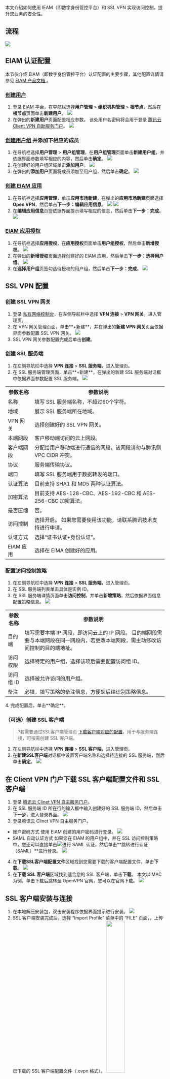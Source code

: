 本文介绍如何使用 IEAM（即数字身份管控平台）和 SSL VPN 实现访问控制，提升您业务的安全性。

## 流程
![](https://qcloudimg.tencent-cloud.cn/raw/5ca529614f594787abf10b106ddca19a.png)

## EIAM 认证配置
本节仅介绍 EIAM（即数字身份管控平台）认证配置的主要步骤，其他配置详情请参见  [EIAM 产品文档 ](https://cloud.tencent.com/document/product/1442)。

### [创建用户](https://cloud.tencent.com/document/product/1442/55066)
1. 登录 [EIAM 平台](https://console.cloud.tencent.com/eiam)，在导航栏选择**用户管理** > **组织机构管理** > **根节点**，然后在**根节点**页面单击**新建用户**。
![](https://qcloudimg.tencent-cloud.cn/raw/a311106358be715ecf08850a6f4f2300.png)
2. 在弹出的**新建用户**页面配置相应参数。
该处用户名密码将会用于登录 [腾讯云 Client VPN 自助服务门户](https://self-service-test.vpn.woa.com/)。
![](https://qcloudimg.tencent-cloud.cn/raw/e5700176a40839e80d59f445c22e497e.png)

### [创建用户组](https://cloud.tencent.com/document/product/1442/55067) 并添加下相应的成员
1. 在导航栏选择**用户管理** > **用户组管理**，在**用户组管理**页面单击**新建用户组**，并依据界面参数填写相应的内容，然后单击**确定**。
![](https://qcloudimg.tencent-cloud.cn/raw/20bc3ebb60e62e85439066e7c8c55a62.png)
2. 在创建好的用户组区域单击**添加用户**。
![](https://qcloudimg.tencent-cloud.cn/raw/2c781b01cbe140ea6b94d664d4ce3351.png)
3. 在弹出的**添加用户**页面将成员添加至用户组，然后单击**确定**。
![](https://qcloudimg.tencent-cloud.cn/raw/92a5d64e1e0b2ece68b5a15d4fdda519.png)

### [创建 EIAM 应用](https://cloud.tencent.com/document/product/1442/55068)
1. 在导航栏选择**应用管理**，单击**应用市场新建**，在弹出的**应用市场新建**页面选择 **Open VPN**，然后单击**下一步：编辑应用信息**。
![](https://qcloudimg.tencent-cloud.cn/raw/5274221f7041d52e563201cc5f0261ed.png)
![](https://qcloudimg.tencent-cloud.cn/raw/cf224673ba7d8ddae92a502f7f1b6bb4.png)
2. 在**编辑应用信息**页签依据界面提示填写相应的信息，然后单击**下一步：完成**。
![](https://qcloudimg.tencent-cloud.cn/raw/e2c16f030576ba0677c4dadd01295afe.png)

### [EIAM 应用授权](https://cloud.tencent.com/document/product/1442/55069)
1. 在导航栏选择**应用授权**，在**应用授权**页面单击**用户组授权**，然后单击**新增授权**。
![](https://qcloudimg.tencent-cloud.cn/raw/a11bb2c93a55cd99f86943fc7fd8520a.png)
2. 在弹出的**新增授权**页面选择创建好的 EIAM 应用，然后单击**下一步：选择用户组**。
![](https://qcloudimg.tencent-cloud.cn/raw/04cabda472ff5223269e076300440dad.png)
3. 在**选择用户组**页签勾选待授权的用户组，然后单击**下一步：完成**。
![](https://qcloudimg.tencent-cloud.cn/raw/04a316bb2214564c3f61569a07de57e9.png)


## SSL VPN 配置

### 创建 SSL VPN 网关
1. 登录 [私有网络控制台](https://console.cloud.tencent.com/vpc/vpc?rid=1)，在左侧导航栏中选择 **VPN 连接** > **VPN 网关**，进入管理页。
2. 在 VPN 网关管理页面，单击**+新建**，并在弹出的**新建 VPN 网关**页面依据界面参数配置 SSL VPN 网关。
![](https://qcloudimg.tencent-cloud.cn/raw/052eb5bf85699f14e4ebd957ac625877.png)
3. SSL VPN 网关参数配置完成后单击**创建**。

### 创建 SSL 服务端
1. 在左侧导航栏中选择 **VPN 连接** > **SSL 服务端**，进入管理页。
2. 在 SSL 服务端管理页面，单击**+新建**，在弹出的新建 SSL 服务端对话框中依据界面参数配置 SSL 服务端。
![](https://qcloudimg.tencent-cloud.cn/raw/ee0b3a4b96c0ac24e70462ca40d2a3b7.png)
<table>
<tr>
<th>参数名称</th>
<th>参数说明</th>
</tr>
<tr>
<td>名称</td>
<td>填写 SSL 服务端名称，不超过60个字符。</td>
</tr>
<tr>
<td>地域</td>
<td>展示 SSL 服务端所在地域。</td>
</tr>
<tr>
<td>VPN 网关</td>
<td>选择创建好的 SSL VPN 网关。</td>
</tr>
<tr>
<td>本端网段</td>
<td>客户移动端访问的云上网段。</td>
</tr>
<tr>
<td>客户端网段</td>
<td>分配给用户移动端进行通信的网段，该网段请勿与腾讯侧 VPC CIDR 冲突。</td>
</tr>
<tr>
<td>协议</td>
<td>服务端传输协议。</td>
</tr>
<tr>
<td>端口</td>
<td>填写 SSL 服务端用于数据转发的端口。</td>
</tr>
<tr>
<td>认证算法</td>
<td>目前支持 SHA1 和 MD5 两种认证算法。</td>
</tr>
<tr>
<td>加密算法</td>
<td>目前支持 AES-128-CBC、AES-192-CBC 和 AES-256-CBC 加密算法。</td>
</tr>
<tr>
<td>是否压缩</td>
<td>否。</td>
</tr>
<tr>
<td>访问控制</td>
<td>选择开启。
<dx-alert infotype="explain" title="">
如果您需要使用该功能，请联系腾讯技术支持进行申请。
</dx-alert>
</td>
</tr>
<tr>
<td>认证方式</td>
<td>选择“证书认证+身份认证”。</td>
</tr>
<tr>
<td>EIAM 应用</td>
<td>选择在 EIMA 创建好的应用。</td>
</tr>
</table>

### 配置访问控制策略
1. 在左侧导航栏中选择 **VPN 连接** > **SSL 服务端**，进入管理页。
2. 在 SSL 服务端列表单击具体是实例 ID。
3. 在 SSL 服务端详情页面单击**访问控制**，并单击**新增策略**，然后依据界面信息配置策略信息。
![](https://qcloudimg.tencent-cloud.cn/raw/b572e512a3742fb8f21506cace07e359.png)
<table>
<tr>
<th>参数名称</th>
<th>参数说明</th>
</tr>
<tr>
<td>目的端</td>
<td>填写需要本端 IP 网段，即访问云上的 IP 网段。
<dx-alert infotype="explain" title="">
目的端网段需要与本端网段在同一网段内，若更改本端网段，需主动修改访问控制的目的端地址。
</dx-alert>
</td>
</tr>
<tr>
<td>访问权限</td>
<td>选择特定的用户组，选择该项后需要配置访问组 ID。</td>
</tr>
<tr>
<td>访问组 ID</td>
<td>选择被允许访问的用户组。</td>
</tr>
<tr>
<td>备注</td>
<td>必填，填写策略的备注信息，方便您后续识别策略信息。</td>
</tr>
</table>
4. 完成配置后，单击**确定**。

### （可选）创建 SSL 客户端
>?若需要通过SSL客户端管理页 [下载客户端对应的配置](https://cloud.tencent.com/document/product/554/63729)，用于与服务端连接，可按需创建 SSL 客户端。
>
1. 在左侧导航栏中选择 **VPN 连接** > **SSL 客户端**，进入管理页。
2. 在**新建SSL客户端**对话框中设置客户端名称和选择待连接的 SSL 服务端，然后单击**确定**。
![](https://qcloudimg.tencent-cloud.cn/raw/b65569fc55aedb84ed681b5d5b2b726e.png)

## 在 Client VPN 门户下载 SSL 客户端配置文件和 SSL 客户端
1. 登录 [腾讯云 Clinet VPN 自主服务门户](http://self-service-test.vpn.woa.com/)。
2. 在 SSL 服务端 ID 所在行的输入框中输入创建好的 SSL 服务端 ID，然后单击**下一步**，进入登录界面。
![](https://qcloudimg.tencent-cloud.cn/raw/f8d45066f57190c5dde9ba878bf2861c.png)
3. 登录腾讯云 Clinet VPN 自主服务门户。
 - 账户密码方式
 使用 EIAM 创建的用户密码进行登录。
 ![](https://qcloudimg.tencent-cloud.cn/raw/7da3bbc24a8e84f433ecb8b5830178a4.png)
 - SAML 自动认证方式
 如果您在 EIAM 的用户组中，并在 SSL 访问控制策略中，您还可以直接单击![](https://qcloudimg.tencent-cloud.cn/raw/30a42799e4a89cef711771017807a9de.png)进行 SAML 认证，然后单击**跳转进行认证（SAML）**进行登录。
 ![](https://qcloudimg.tencent-cloud.cn/raw/18d2898024149b5d5343d32f8ef554f5.png)
4. 在**下载SSL客户端配置文件**区域找到您需要下载的客户端配置文件，单击**下载**。
![](https://qcloudimg.tencent-cloud.cn/raw/26eec93d1ddcc1a5165f13a2bf196e80.png)
5. 在**下载 SSL 客户端**区域找到适合您的 SSL 客户端，单击**下载**。
本文以 MAC 为例，单击下载后跳转至 OpenVPN 官网，您可以在官网下载。
![](https://qcloudimg.tencent-cloud.cn/raw/a3acb588a5998f9f4ab26f6fae6f677e.png)

## SSL 客户端安装与连接
1. 在本地解压安装包，双击安装程序依据界面提示进行安装。
![](https://qcloudimg.tencent-cloud.cn/raw/91055f2191fa4e39f9c0b3fc283d2555.png)
2. SSL 客户端安装完成后，选择 “Import Profile” 菜单中的 “FILE” 页面，，上传已下载的 SSL 客户端配置文件（.ovpn 格式）。
<img src="https://qcloudimg.tencent-cloud.cn/raw/f39630923b2d06bc4b451e18a049e9a6.png" width="35%"></img>
3. 上传成功后，选择 connect 进行连接。
<img src="https://qcloudimg.tencent-cloud.cn/raw/2749df288279c6b7d9965b77a0621928.png" width="35%">
4. Profiles 连接中，请稍候。
<img src="https://qcloudimg.tencent-cloud.cn/raw/41ff2524ac4ffd107059cdd00c7ac246.png" width="35%">
5. 进行认证登录。
<img src="https://qcloudimg.tencent-cloud.cn/raw/d180678d03f8311ad6b7563a38b994d7.png" width="35%">
6. 连接成功。</br><img src="https://qcloudimg.tencent-cloud.cn/raw/3397478b0ae43da47d9c1711d60c828f.png" width="35%">
